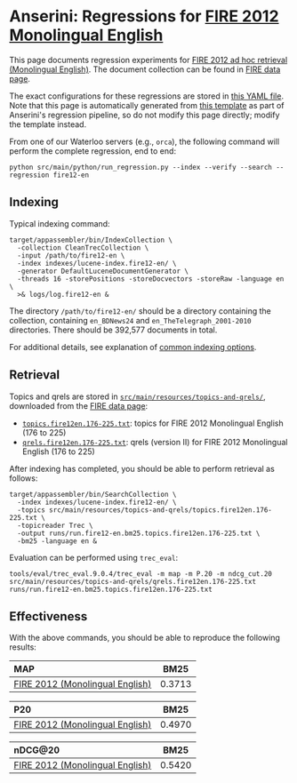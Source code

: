 # Anserini: Regressions for [FIRE 2012 Monolingual English](https://www.isical.ac.in/~fire/2012/adhoc.html)

This page documents regression experiments for [FIRE 2012 ad hoc retrieval (Monolingual English)](https://www.isical.ac.in/~fire/2012/adhoc.html).
The document collection can be found in [FIRE data page](http://fire.irsi.res.in/fire/static/data).

The exact configurations for these regressions are stored in [this YAML file](../src/main/resources/regression/fire12-en.yaml).
Note that this page is automatically generated from [this template](../src/main/resources/docgen/templates/fire12-en.template) as part of Anserini's regression pipeline, so do not modify this page directly; modify the template instead.

From one of our Waterloo servers (e.g., `orca`), the following command will perform the complete regression, end to end:

```
python src/main/python/run_regression.py --index --verify --search --regression fire12-en
```

## Indexing

Typical indexing command:

```
target/appassembler/bin/IndexCollection \
  -collection CleanTrecCollection \
  -input /path/to/fire12-en \
  -index indexes/lucene-index.fire12-en/ \
  -generator DefaultLuceneDocumentGenerator \
  -threads 16 -storePositions -storeDocvectors -storeRaw -language en \
  >& logs/log.fire12-en &
```

The directory `/path/to/fire12-en/` should be a directory containing the collection, containing `en_BDNews24` and `en_TheTelegraph_2001-2010` directories.
There should be 392,577 documents in total.

For additional details, see explanation of [common indexing options](common-indexing-options.md).

## Retrieval

Topics and qrels are stored in [`src/main/resources/topics-and-qrels/`](../src/main/resources/topics-and-qrels/), downloaded from the [FIRE data page](http://fire.irsi.res.in/fire/static/data):

+ [`topics.fire12en.176-225.txt`](../src/main/resources/topics-and-qrels/topics.fire12en.176-225.txt): topics for FIRE 2012 Monolingual English (176 to 225)
+ [`qrels.fire12en.176-225.txt`](../src/main/resources/topics-and-qrels/qrels.fire12en.176-225.txt): qrels (version II) for FIRE 2012 Monolingual English (176 to 225)

After indexing has completed, you should be able to perform retrieval as follows:

```
target/appassembler/bin/SearchCollection \
  -index indexes/lucene-index.fire12-en/ \
  -topics src/main/resources/topics-and-qrels/topics.fire12en.176-225.txt \
  -topicreader Trec \
  -output runs/run.fire12-en.bm25.topics.fire12en.176-225.txt \
  -bm25 -language en &
```

Evaluation can be performed using `trec_eval`:

```
tools/eval/trec_eval.9.0.4/trec_eval -m map -m P.20 -m ndcg_cut.20 src/main/resources/topics-and-qrels/qrels.fire12en.176-225.txt runs/run.fire12-en.bm25.topics.fire12en.176-225.txt
```

## Effectiveness

With the above commands, you should be able to reproduce the following results:

| MAP                                                                                                          | BM25      |
|:-------------------------------------------------------------------------------------------------------------|-----------|
| [FIRE 2012 (Monolingual English)](../src/main/resources/topics-and-qrels/topics.fire12en.176-225.txt)        | 0.3713    |


| P20                                                                                                          | BM25      |
|:-------------------------------------------------------------------------------------------------------------|-----------|
| [FIRE 2012 (Monolingual English)](../src/main/resources/topics-and-qrels/topics.fire12en.176-225.txt)        | 0.4970    |


| nDCG@20                                                                                                      | BM25      |
|:-------------------------------------------------------------------------------------------------------------|-----------|
| [FIRE 2012 (Monolingual English)](../src/main/resources/topics-and-qrels/topics.fire12en.176-225.txt)        | 0.5420    |
